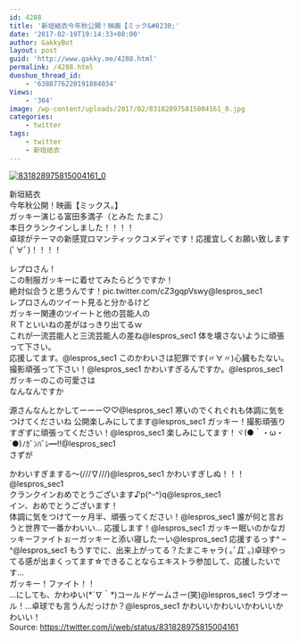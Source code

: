 ```yaml
---
id: 4288
title: '新垣結衣今年秋公開！映画【ミック&#8230;'
date: '2017-02-19T19:14:33+08:00'
author: GakkyBot
layout: post
guid: 'http://www.gakky.me/4288.html'
permalink: /4288.html
duoshuo_thread_id:
    - '6388776220191884034'
Views:
    - '304'
image: /wp-content/uploads/2017/02/831828975815004161_0.jpg
categories:
    - twitter
tags:
    - twitter
    - 新垣结衣
---
```


[![831828975815004161_0](http://www.yui-aragaki.org/wp-content/uploads/2017/02/831828975815004161_0.jpg)](http://www.yui-aragaki.org/wp-content/uploads/2017/02/831828975815004161_0.jpg)

新垣結衣  
今年秋公開！映画【ミックス。】  
ガッキー演じる富田多満子（とみた たまこ）  
本日クランクインしました！！！！  
卓球がテーマの新感覚ロマンティックコメディです！応援宜しくお願い致します(ﾟ∀ﾟ)！！！！

レプロさん！  
この制服ガッキーに着せてみたらどうですか！  
絶対似合うと思うんです！pic.twitter.com/cZ3gqpVswy@lespros\_sec1  
レプロさんのツイート見ると分かるけど  
ガッキー関連のツイートと他の芸能人の  
ＲＴといいねの差がはっきり出てるｗ  
これが一流芸能人と三流芸能人の差ね@lespros\_sec1 体を壊さないように頑張って下さい。  
応援してます。@lespros\_sec1 このかわいさは犯罪です(〃∀〃)心臓もたない。撮影頑張って下さい！@lespros\_sec1 かわいすぎるんですか。@lespros\_sec1  
ガッキーのこの可愛さは  
なんなんですか

源さんなんとかしてーーー♡♡@lespros\_sec1 寒いのでくれぐれも体調に気をつけてくださいね 公開楽しみにしてます@lespros\_sec1 ガッキー！撮影頑張りすぎずに頑張ってください！@lespros\_sec1 楽しみにしてます！ヾ(●｀・ω・´●)ﾉｶﾞﾝﾊﾞﾚ━!!@lespros\_sec1  
さずが

かわいすぎまする～(///∇///)@lespros\_sec1 かわいすぎしぬ！！！@lespros\_sec1  
クランクインおめでとうございます♪p(^-^)q@lespros\_sec1  
イン、おめでとうございます！  
体調に気をつけて一ヶ月半、頑張ってください！@lespros\_sec1 誰が何と言おうと世界で一番かわいい… 応援します！@lespros\_sec1 ガッキー眠いのかなガッキーファイトぉーガッキーと添い寝したーい@lespros\_sec1 応援するっす^ – ^@lespros\_sec1 もうすでに、出来上がってる？たまこキャラ( ｡ﾟДﾟ｡)卓球やってる感が出まくってます☆できることならエキストラ参加して、応援したいです…  
ガッキー！ファイト！！  
…にしても、かわゆい(\*´∇｀\*)コールドゲームさー(笑)@lespros\_sec1 ラヴオール！…卓球でも言うんだっけか？@lespros\_sec1 かわいいかわいいかわいいかわいい！  
Source: <https://twitter.com/i/web/status/831828975815004161>